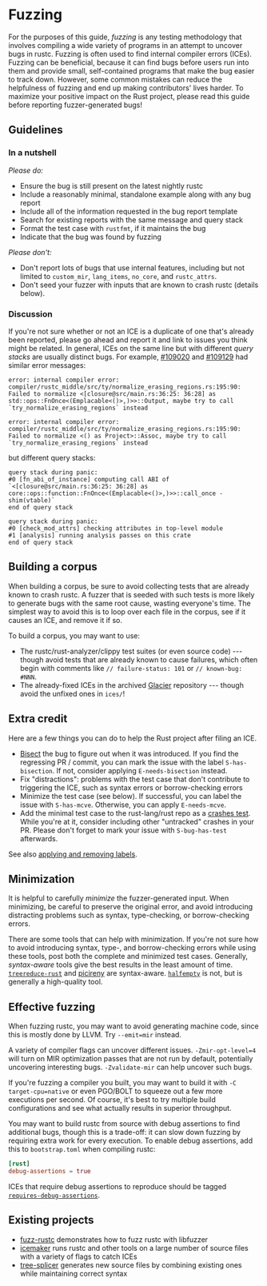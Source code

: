 # Fuzzing

<!-- date-check: Mar 2023 -->

For the purposes of this guide, *fuzzing* is any testing methodology that
involves compiling a wide variety of programs in an attempt to uncover bugs in
rustc. Fuzzing is often used to find internal compiler errors (ICEs). Fuzzing
can be beneficial, because it can find bugs before users run into them and
provide small, self-contained programs that make the bug easier to track down.
However, some common mistakes can reduce the helpfulness of fuzzing and end up
making contributors' lives harder. To maximize your positive impact on the Rust
project, please read this guide before reporting fuzzer-generated bugs!

## Guidelines

### In a nutshell

*Please do:*

- Ensure the bug is still present on the latest nightly rustc
- Include a reasonably minimal, standalone example along with any bug report
- Include all of the information requested in the bug report template
- Search for existing reports with the same message and query stack
- Format the test case with `rustfmt`, if it maintains the bug
- Indicate that the bug was found by fuzzing

*Please don't:*

- Don't report lots of bugs that use internal features, including but not
  limited to `custom_mir`, `lang_items`, `no_core`, and `rustc_attrs`.
- Don't seed your fuzzer with inputs that are known to crash rustc (details
  below).

### Discussion

If you're not sure whether or not an ICE is a duplicate of one that's already
been reported, please go ahead and report it and link to issues you think might
be related. In general, ICEs on the same line but with different *query stacks*
are usually distinct bugs. For example, [#109020][#109020] and [#109129][#109129]
had similar error messages:

```
error: internal compiler error: compiler/rustc_middle/src/ty/normalize_erasing_regions.rs:195:90: Failed to normalize <[closure@src/main.rs:36:25: 36:28] as std::ops::FnOnce<(Emplacable<()>,)>>::Output, maybe try to call `try_normalize_erasing_regions` instead
```
```
error: internal compiler error: compiler/rustc_middle/src/ty/normalize_erasing_regions.rs:195:90: Failed to normalize <() as Project>::Assoc, maybe try to call `try_normalize_erasing_regions` instead
```
but different query stacks:
```
query stack during panic:
#0 [fn_abi_of_instance] computing call ABI of `<[closure@src/main.rs:36:25: 36:28] as core::ops::function::FnOnce<(Emplacable<()>,)>>::call_once - shim(vtable)`
end of query stack
```
```
query stack during panic:
#0 [check_mod_attrs] checking attributes in top-level module
#1 [analysis] running analysis passes on this crate
end of query stack
```

[#109020]: https://github.com/rust-lang/rust/issues/109020
[#109129]: https://github.com/rust-lang/rust/issues/109129

## Building a corpus

When building a corpus, be sure to avoid collecting tests that are already
known to crash rustc. A fuzzer that is seeded with such tests is more likely to
generate bugs with the same root cause, wasting everyone's time. The simplest
way to avoid this is to loop over each file in the corpus, see if it causes an
ICE, and remove it if so.

To build a corpus, you may want to use:

- The rustc/rust-analyzer/clippy test suites (or even source code) --- though avoid
  tests that are already known to cause failures, which often begin with comments
  like `// failure-status: 101` or `// known-bug: #NNN`.
- The already-fixed ICEs in the archived [Glacier][glacier] repository --- though
  avoid the unfixed ones in `ices/`!

[glacier]: https://github.com/rust-lang/glacier

## Extra credit

Here are a few things you can do to help the Rust project after filing an ICE.

- [Bisect][bisect] the bug to figure out when it was introduced.
  If you find the regressing PR / commit, you can mark the issue with the label
  `S-has-bisection`. If not, consider applying `E-needs-bisection` instead.
- Fix "distractions": problems with the test case that don't contribute to
  triggering the ICE, such as syntax errors or borrow-checking errors
- Minimize the test case (see below). If successful, you can label the
  issue with `S-has-mcve`. Otherwise, you can apply `E-needs-mcve`.
- Add the minimal test case to the rust-lang/rust repo as a [crashes test].
  While you're at it, consider including other "untracked" crashes in your PR.
  Please don't forget to mark your issue with `S-bug-has-test` afterwards.

See also [applying and removing labels][labeling].

[bisect]: https://rust-lang.github.io/cargo-bisect-rustc/
[crashes test]: tests/compiletest.html#crashes-tests
[labeling]: https://forge.rust-lang.org/release/issue-triaging.html#applying-and-removing-labels

## Minimization

It is helpful to carefully *minimize* the fuzzer-generated input. When
minimizing, be careful to preserve the original error, and avoid introducing
distracting problems such as syntax, type-checking, or borrow-checking errors.

There are some tools that can help with minimization. If you're not sure how
to avoid introducing syntax, type-, and borrow-checking errors while using
these tools, post both the complete and minimized test cases. Generally,
*syntax-aware* tools give the best results in the least amount of time.
[`treereduce-rust`][treereduce] and [picireny][picireny] are syntax-aware.
[`halfempty`][halfempty] is not, but is generally a high-quality tool.

[halfempty]: https://github.com/googleprojectzero/halfempty
[picireny]: https://github.com/renatahodovan/picireny
[treereduce]: https://github.com/langston-barrett/treereduce

## Effective fuzzing

When fuzzing rustc, you may want to avoid generating machine code, since this
is mostly done by LLVM. Try `--emit=mir` instead.

A variety of compiler flags can uncover different issues. `-Zmir-opt-level=4`
will turn on MIR optimization passes that are not run by default, potentially
uncovering interesting bugs. `-Zvalidate-mir` can help uncover such bugs.

If you're fuzzing a compiler you built, you may want to build it with `-C
target-cpu=native` or even PGO/BOLT to squeeze out a few more executions per
second. Of course, it's best to try multiple build configurations and see
what actually results in superior throughput.

You may want to build rustc from source with debug assertions to find
additional bugs, though this is a trade-off: it can slow down fuzzing by
requiring extra work for every execution. To enable debug assertions, add this
to `bootstrap.toml` when compiling rustc:

```toml
[rust]
debug-assertions = true
```

ICEs that require debug assertions to reproduce should be tagged 
[`requires-debug-assertions`][requires-debug-assertions].

[requires-debug-assertions]: https://github.com/rust-lang/rust/labels/requires-debug-assertions

## Existing projects

- [fuzz-rustc][fuzz-rustc] demonstrates how to fuzz rustc with libfuzzer
- [icemaker][icemaker] runs rustc and other tools on a large number of source
  files with a variety of flags to catch ICEs
- [tree-splicer][tree-splicer] generates new source files by combining existing
  ones while maintaining correct syntax

[fuzz-rustc]: https://github.com/dwrensha/fuzz-rustc
[icemaker]: https://github.com/matthiaskrgr/icemaker/
[tree-splicer]: https://github.com/langston-barrett/tree-splicer/
